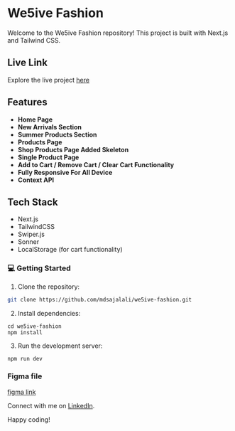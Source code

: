 # We5ive Fashion

Welcome to the We5ive Fashion repository! This project is built with Next.js and Tailwind CSS.

## Live Link

Explore the live project [here](https://we5ive-fashion.netlify.app)

## Features

- **Home Page**
- **New Arrivals Section**
- **Summer Products Section**
- **Products Page**
- **Shop Products Page Added Skeleton**
- **Single Product Page**
- **Add to Cart / Remove Cart / Clear Cart Functionality**
- **Fully Responsive For All Device**
- **Context API**

## Tech Stack

- Next.js
- TailwindCSS
- Swiper.js
- Sonner
- LocalStorage (for cart functionality)

### 💻 Getting Started

1. Clone the repository:

```bash
git clone https://github.com/mdsajalali/we5ive-fashion.git
```

2. Install dependencies:

```
cd we5ive-fashion
npm install
```

3. Run the development server:

```
npm run dev
```

### Figma file

[figma link](https://www.figma.com/design/Atf6oT3z5T2pyRIjcfwZuU/fashion-Website-UI?node-id=1286-235&node-type=frame&t=kJCh4aDkL6IvCPKj-0)

Connect with me on [LinkedIn](https://www.linkedin.com/in/mdsajalali/).

Happy coding!
